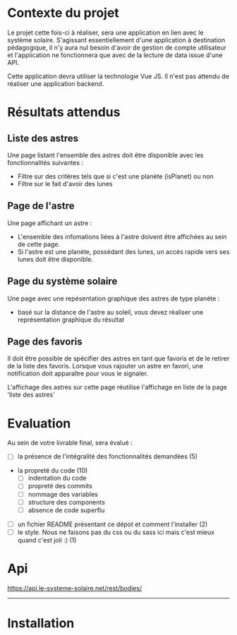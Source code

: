 # Contexte du projet
Le projet cette fois-ci à réaliser, sera une application en lien avec le système solaire. 
S'agissant essentiellement d'une application à destination pédagogique, il n'y aura nul besoin d'avoir de gestion de compte utilisateur et l'application ne fonctionnera que avec de la lecture de data issue d'une API.

Cette application devra utiliser la technologie Vue JS.
Il n'est pas attendu de réaliser une application backend.

# Résultats attendus
## Liste des astres
Une page listant l'ensemble des astres doit être disponible avec les fonctionnalités suivantes :
 - Filtre sur des critères tels que si c'est une planète (isPlanet) ou non
 - Filtre sur le fait d'avoir des lunes

## Page de l'astre
Une page affichant un astre :
 - L'ensemble des infomations liées à l'astre doivent être affichées au sein de cette page. 
 - Si l'astre est une planète, possédant des lunes, un accès rapide vers ses lunes doit être disponible.

## Page du système solaire
Une page avec une repésentation graphique des astres de type planète :
 - basé sur la distance de l'astre au soleil, vous devez réaliser une représentation graphique du résultat

## Page des favoris
Il doit être possible de spécifier des astres en tant que favoris et de le retirer de la liste des favoris.
Lorsque vous rajouter un astre en favori, une notification doit apparaître pour vous le signaler. 

L'affichage des astres sur cette page réutilise l'affichage en liste de la page 'liste des astres'

# Evaluation
Au sein de votre livrable final, sera évalué : 
 - [ ] la présence de l'intégralité des fonctionnalités demandées (5)
 - la propreté du code (10)
   - [ ] indentation du code
   - [ ] propreté des commits
   - [ ] nommage des variables
   - [ ] structure des components
   - [ ] absence de code superflu
 - [ ] un fichier README présentant ce dépot et comment l'installer (2)
 - [ ] le style. Nous ne faisons pas du css ou du sass ici mais c'est mieux quand c'est joli :) (1)

# Api
https://api.le-systeme-solaire.net/rest/bodies/

---

# Installation
